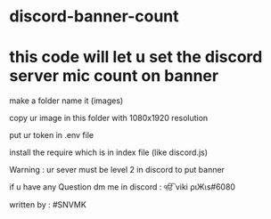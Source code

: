# discord-banner-count
# this code will let u set the discord server mic count on banner

 make a folder name it (images)

 copy ur image in this folder with 1080x1920 resolution 

 put ur token in .env file

 install the require which is in index file (like discord.js)

 Warning : ur sever must be level 2 in discord to put banner 

if u have any Question dm me in discord : ੴ viki ριЖιs#6080

written by : #SNVMK
